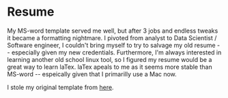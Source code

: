 # Resume

My MS-word template served me well, but after 3 jobs and endless tweaks it became a formatting nightmare. I pivoted from analyst to Data Scientist / Software engineer, I couldn't bring myself to try to salvage my old resume -- especially given my new credentials. Furthermore, I'm always interested in learning another old school linux tool, so I figured my resume would be a great way to learn laTex. laTex apeals to me as it seems more stable than MS-word -- espeically given that I primarilly use a Mac now.

I stole my original template from [here](https://github.com/sb2nov/resume).
